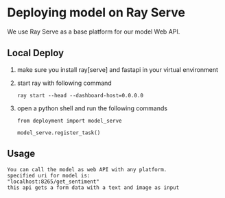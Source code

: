 # Deploying model on Ray Serve
We use Ray Serve as a base platform for our model Web API. 

## Local Deploy

1. make sure you install ray[serve] and fastapi in your virtual environment
2. start ray with following command

    `ray start --head --dashboard-host=0.0.0.0`

3. open a python shell and run the following commands

    `from deployment import model_serve`

    `model_serve.register_task()`

## Usage
    You can call the model as web API with any platform. 
    specified uri for model is: 
    "localhost:8265/get_sentiment"
    this api gets a form data with a text and image as input